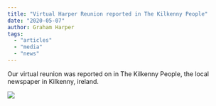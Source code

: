 ```yaml
---
title: "Virtual Harper Reunion reported in The Kilkenny People"
date: "2020-05-07"
author: Graham Harper
tags:
  - "articles"
  - "media"
  - "news"
---
```


Our virtual reunion was reported on in The Kilkenny People, the local newspaper in Kilkenny, ireland.

[![](https://i1.wp.com/harperfamily.ie/wp-content/uploads/2020/05/harper-reunion-kilkenny-people-2020-1-scaled.jpeg?fit=660%2C344)](http://harperfamily.ie/2020/05/07/virtual-harper-reunion-reported-in-the-kilkenny-people/harper-reunion-kilkenny-people-2020-1/)
